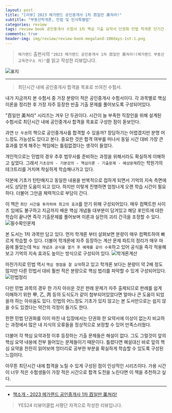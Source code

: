```yaml
---  
layout: post  
title: "[리뷰] 2023 메가랜드 공인중개사 1차 百일만 美쳐라!"  
subtitle: "부동산학개론, 민법 및 민사특별법"  
categories: review  
tags: review book 공인중개사 수험서 1차 핵심 기출 요약서 단권화 민법 학개론 단기간 고득점 적중률    
comments: true  
header-img: img/review/review-book-megaland-100days-1st-1.png
---  
```

  
> `메가랜드` 출판사의 `"2023 메가랜드 공인중개사 1차 百일만 美쳐라!(메가랜드 부동산교육연구소 저)"`를 읽고 작성한 리뷰입니다.  

![표지](https://telegeam.github.io/assets/img/review/review-book-megaland-100days-1st-1.png)  

---

> 최단시간 내에 공인중개사 합격을 목표로 쓰여진 수험서.

내가 지금까지 본 수험서 중 가장 분량이 적은 공인중개사 수험서이다. 각 과목별로 핵심이론을 정리한 후 가장 자주 등장한 빈출 기출 문제를 풀어보도록 구성되어있다. 

"百일만 美쳐라" 시리즈는 겨우 단 두권이다. 시간이 늘 부족한 직장인을 위해 설계된 수험서로 최단시간 내에 공인중개사 합격을 목표로 구성한 점이 돋보인다.

과연 `단 두권`의 책으로 공인중개사를 합격할 수 있을까? 장담하기는 어렵겠지만 분명 어느정도 가능성도 있다고 본다. 중요한 것은 합격 여부를 떠나서 동일 시간 대비 가장 큰 효과를 얻게 해주는 책임에는 틀림없겠다는 생각이 들었다. 

개인적으로는 민법의 경우 추후 법무사를 준비하는 과정을 위해서라도 확실하게 이해하고 싶었다. 그래서 `기초강의 - 기본강의 - 핵심이론 - 기출문제 - 예상문제`라는 학원가의 테크트리를 거치며 착실하게 학습해나가고 있다. 

덕분에 기초가 탄탄해지고 동일한 내용을 반복적으로 접하게 되면서 기억의 지속 측면에서도 상당한 도움이 되고 있다. 하지만 이렇게 진행하면 엄청나게 오랜 학습 시간이 필요하다. 더불어 그만큼 체력적으로 부담이 간다. 

이 책은 `최단 시간을 투자하여 최고의 효과`를 얻기 위해 구성되어있다. 매우 컴팩트한 사이즈 임에도 불구하고 지금까지 배운 핵심 개념들 대부분이 담겨있고 해당 포인트에 대한 학습이 끝나면 즉각 기출문제를 풀어보며 이론과 실전의 괴리 간극을 조정할 수 있다.
![필수확인문제](https://telegeam.github.io/assets/img/review/review-book-megaland-100days-1st-4.png)  

본 도서는 1차 과목만 담고 있다. 먼저 학개론 부터 살펴보면 분량이 매우 컴팩트하여 빠르게 학습할 수 있다. 더불어 학개론에 자주 등장하는 계산 문제 파트의 정리가 매우 마음에 들었는데 `핵심 개념과 공식을 열거 후 예제를 같이 수록`하고 있어 공식을 즉각 적용해보고 기억의 지속 효과도 높이는 방식으로 구성되어 있다.
![학개론계산](https://telegeam.github.io/assets/img/review/review-book-megaland-100days-1st-2.png)  

마찬가지로 민법 역시 `핵심 쟁점을 잘 요약`하고 있고 학개론 보다는 분량이 약 2배 정도 많지만 다른 민법서 대비 훨씬 적은 분량으로 핵심 법리를 파악할 수 있게 구성되어있다. 
![민법정리](https://telegeam.github.io/assets/img/review/review-book-megaland-100days-1st-3.png)  

다만 민법 과목의 경우 한 가지 아쉬운 것은 판례 문제가 자주 출제되므로 판례를 쉽게 이해하기 위한 甲, 乙, 丙 등의 도식도가 같이 첨부되어있었다면 얼마나 큰 도움이 되었을까 하는 아쉬움도 있다. 민법의 어느정도 기초가 있지 않고는 본 도서만으로는 쉽지 않을 수도 있겠다는 약간의 걱정이 들기도 한다. 

한편 민법 단권화를 이미 마친 내 입장에서는 단권화 한 요약서에 이상이 없는지 비교하는 과정에서 많은 내 지식의 오류들을 정상적으로 보정할 수 있어 만족스러웠다. 

더불어 각 핵심 요약과정 이후 등장하는 기출 문제들은 해설이 없다. 그도 그럴것이 앞의 핵심 요약 내용에 전부 들어있는 문제들이기 때문이다. 틀렸다면 해설대신 바로 앞의 핵심 요약을 찬찬히 읽어보며 엉터리로 공부한 부분을 확실하게 학습할 수 있도록 구성된 느낌이다.

아무튼 최단시간 내에 합격을 노릴 수 있게 구성된 점이 인상적인 시리즈이다. 가용 시간이 너무 적은 수험생들이 가장 적은 시간으로 합격 도전을 노린다면 이 책을 추천하고 싶다. 

---

* [책소개 - 2023 메가랜드 공인중개사 1차 百일만 美쳐라!](https://www.yes24.com/Product/Goods/117978272)

> YES24 리뷰어클럽 서평단 자격으로 작성한 리뷰입니다.